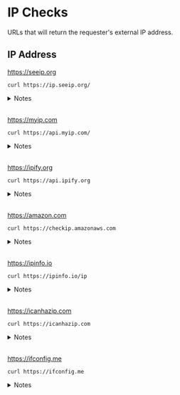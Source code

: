# IP Checks
 URLs that will return the requester's external IP address.

## IP Address

https://seeip.org
```
curl https://ip.seeip.org/
```
<details>
  <summary>Notes</summary>
None.
</details>

 <br />

https://myip.com
```
curl https://api.myip.com/
```
<details>
  <summary>Notes</summary>
Returns JSON.
</details>

 <br />

https://ipify.org
```
curl https://api.ipify.org
```
<details>
  <summary>Notes</summary>
Use:
  
  ```
   curl https://api.ipify.org?format=json
  ```
  To return JSON
</details>

 <br />

https://amazon.com
```
curl https://checkip.amazonaws.com
```
<details>
  <summary>Notes</summary>
None.
</details>

 <br />

https://ipinfo.io
```
curl https://ipinfo.io/ip
```
<details>
  <summary>Notes</summary>
Leave off /ip for more info. 
</details>

 <br />

https://icanhazip.com
```
curl https://icanhazip.com
```
<details>
  <summary>Notes</summary>
None. 
</details>

 <br />

https://ifconfig.me
```
curl https://ifconfig.me
```
<details>
  <summary>Notes</summary>
None. 
</details>



